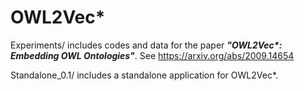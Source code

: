 # OWL2Vec\*

Experiments/ includes codes and data for the paper ***"OWL2Vec\*: Embedding OWL Ontologies"***. See https://arxiv.org/abs/2009.14654

Standalone\_0.1/ includes a standalone application for OWL2Vec\*.

